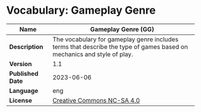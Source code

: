 # Vocabulary: Gameplay Genre

| **Name**           | Gameplay Genre (GG)                                                                                                                                                                   |
|--------------------|-----------------------------------------------------------------------------------------------------------------------------------------------------------------------------------------------------|
| **Description**    | The vocabulary for gameplay genre includes terms that describe the type of games based on mechanics and style of play.|
| **Version**        | 1.1                                                                                                                                                                                               |
| **Published Date** | 2023-06-06                                                                                                                                                                                          |
| **Language**       | eng                                                                                                                                                                                                 |
| **License**        | [Creative Commons NC-SA 4.0](https://creativecommons.org/licenses/by-nc-sa/4.0/)  |
